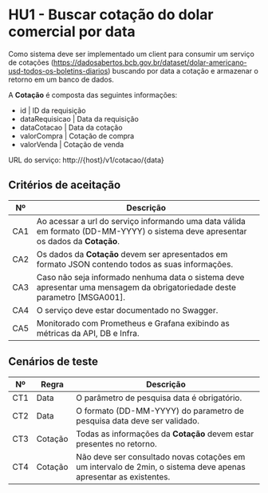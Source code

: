 # HU1 - Buscar cotação do dolar comercial por data

Como sistema deve ser implementado um client para consumir um serviço de cotações (https://dadosabertos.bcb.gov.br/dataset/dolar-americano-usd-todos-os-boletins-diarios) buscando por data a cotação e armazenar o retorno em um banco de dados.

A **Cotação** é composta das seguintes informações:

- id | ID da requisição
- dataRequisicao | Data da requisição
- dataCotacao | Data da cotação
- valorCompra | Cotação de compra
- valorVenda | Cotação de venda

URL do serviço: http://{host}/v1/cotacao/{data}

## Critérios de aceitação

| Nº | Descrição |
| -- | -- |
|CA1|Ao acessar a url do serviço informando uma data válida em formato (DD-MM-YYYY) o sistema deve apresentar os dados da **Cotação**.|
|CA2|Os dados da **Cotação** devem ser apresentados em formato JSON contendo todos as suas informações.|
|CA3|Caso não seja informado nenhuma data o sistema deve apresentar uma mensagem da obrigatoriedade deste parametro [MSGA001].|
|CA4|O serviço deve estar documentado no Swagger.|
|CA5|Monitorado com Prometheus e Grafana exibindo as métricas da API, DB e Infra.|

## Cenários de teste

| Nº | Regra | Descrição |
| -- |-- | -- |
|CT1|Data|O parâmetro de pesquisa data é obrigatório.|
|CT2|Data|O formato (DD-MM-YYYY) do parametro de pesquisa data deve ser validado.|
|CT3|Cotação|Todas as informações da **Cotação** devem estar presentes no retorno.|
|CT4|Cotação|Não deve ser consultado novas cotações em um intervalo de 2min, o sistema deve apenas apresentar as existentes.|
